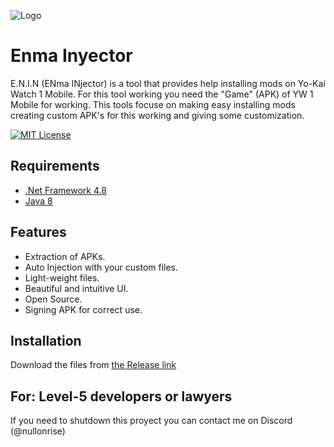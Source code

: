 
![Logo](https://i.imgur.com/wyenWfP.png)


# Enma Inyector

E.N.I.N (ENma INjector) is a tool that provides help installing mods on Yo-Kai Watch 1 Mobile. For this tool working you need the "Game" (APK) of YW 1 Mobile for working. This tools focuse on making easy installing mods creating custom APK's for this working and giving some customization.


[![MIT License](https://img.shields.io/badge/License-MIT-green.svg)](https://choosealicense.com/licenses/mit/)

## Requirements
- [.Net Framework 4.8](https://dotnet.microsoft.com/es-es/download/dotnet-framework/thank-you/net481-web-installer)
- [Java 8](https://www.java.com/es/download/ie_manual.jsp)

## Features

- Extraction of APKs.
- Auto Injection with your custom files.
- Light-weight files.
- Beautiful and intuitive UI.
- Open Source.
- Signing APK for correct use.

## Installation

Download the files from [the Release link](https://github.com/NullGang/Enma-Injector/releases/tag/0.0.1)
## For: Level-5 developers or lawyers
If you need to shutdown this proyect you can contact me on Discord (@nullonrise)




